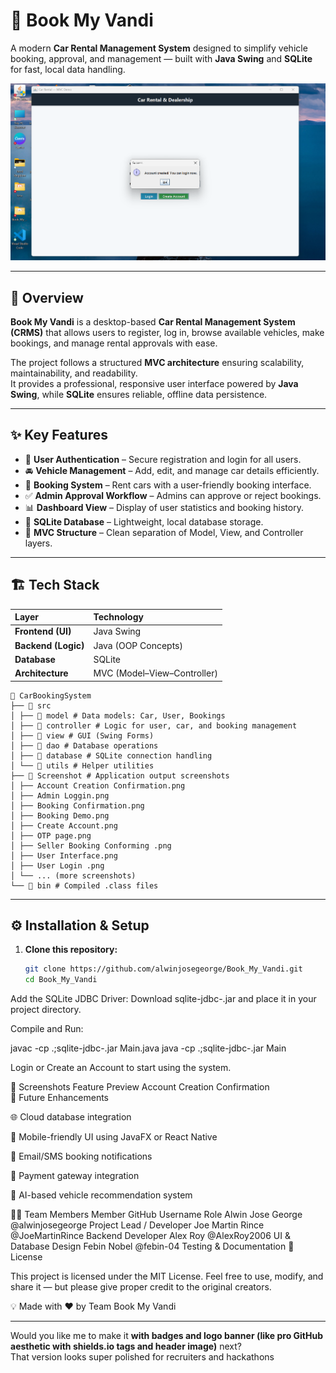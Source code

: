 # 🚗 Book My Vandi

A modern **Car Rental Management System** designed to simplify vehicle booking, approval, and management — built with **Java Swing** and **SQLite** for fast, local data handling.

![Account Creation Confirmation](Screenshot/Account%20Creation%20Confirmation.png)

---

## 📖 Overview

**Book My Vandi** is a desktop-based **Car Rental Management System (CRMS)** that allows users to register, log in, browse available vehicles, make bookings, and manage rental approvals with ease.

The project follows a structured **MVC architecture** ensuring scalability, maintainability, and readability.  
It provides a professional, responsive user interface powered by **Java Swing**, while **SQLite** ensures reliable, offline data persistence.

---

## ✨ Key Features

- 🔐 **User Authentication** – Secure registration and login for all users.
- 🚘 **Vehicle Management** – Add, edit, and manage car details efficiently.
- 📅 **Booking System** – Rent cars with a user-friendly booking interface.
- ✅ **Admin Approval Workflow** – Admins can approve or reject bookings.
- 📊 **Dashboard View** – Display of user statistics and booking history.
- 💾 **SQLite Database** – Lightweight, local database storage.
- 🧩 **MVC Structure** – Clean separation of Model, View, and Controller layers.

---

## 🏗️ Tech Stack

| Layer | Technology |
|:------|:------------|
| **Frontend (UI)** | Java Swing |
| **Backend (Logic)** | Java (OOP Concepts) |
| **Database** | SQLite |
| **Architecture** | MVC (Model–View–Controller) |

```
📁 CarBookingSystem
├── 📁 src
│ ├── 📁 model # Data models: Car, User, Bookings
│ ├── 📁 controller # Logic for user, car, and booking management
│ ├── 📁 view # GUI (Swing Forms)
│ ├── 📁 dao # Database operations
│ ├── 📁 database # SQLite connection handling
│ └── 📁 utils # Helper utilities
├── 📁 Screenshot # Application output screenshots
│ ├── Account Creation Confirmation.png
│ ├── Admin Loggin.png
│ ├── Booking Confirmation.png
│ ├── Booking Demo.png
│ ├── Create Account.png
│ ├── OTP page.png
│ ├── Seller Booking Conforming .png
│ ├── User Interface.png
│ ├── User Login .png
│ └── ... (more screenshots)
└── 📁 bin # Compiled .class files
```

---

## ⚙️ Installation & Setup

1. **Clone this repository:**
   ```bash
   git clone https://github.com/alwinjosegeorge/Book_My_Vandi.git
   cd Book_My_Vandi
Add the SQLite JDBC Driver:
Download sqlite-jdbc-<version>.jar and place it in your project directory.

Compile and Run:

javac -cp .;sqlite-jdbc-<version>.jar Main.java
java -cp .;sqlite-jdbc-<version>.jar Main


Login or Create an Account to start using the system.

📸 Screenshots
Feature	Preview
Account Creation Confirmation	
🚀 Future Enhancements

🌐 Cloud database integration

📱 Mobile-friendly UI using JavaFX or React Native

🔔 Email/SMS booking notifications

🧾 Payment gateway integration

🧠 AI-based vehicle recommendation system

👨‍💻 Team Members
Member	GitHub Username	Role
Alwin Jose George	@alwinjosegeorge
	Project Lead / Developer
Joe Martin Rince	@JoeMartinRince
	Backend Developer
Alex Roy	@AlexRoy2006
	UI & Database Design
Febin Nobel	@febin-04
	Testing & Documentation
📜 License

This project is licensed under the MIT License.
Feel free to use, modify, and share it — but please give proper credit to the original creators.

💡 Made with ❤️ by Team Book My Vandi

---

Would you like me to make it **with badges and logo banner (like pro GitHub aesthetic with shields.io tags and header image)** next?  
That version looks super polished for recruiters and hackathons

